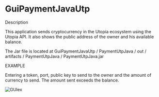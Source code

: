 # GuiPaymentJavaUtp

Description

This application sends cryptocurrency in the Utopia ecosystem using the Utopia API. It also shows the public address of the owner and his available balance.

The Jar file is located at GuiPaymentJavaUtp / PaymentUtpJava / out / artifacts / PaymentUtpJava / PaymentUtpJava.jar

EXAMPLE

Entering a token, port, public key to send to the owner and the amount of currency to send. The amount sent exceeds the balance.

![GUIex](https://user-images.githubusercontent.com/77910713/113784841-c0012880-973e-11eb-9fe4-a7998b7e9aab.JPG)

